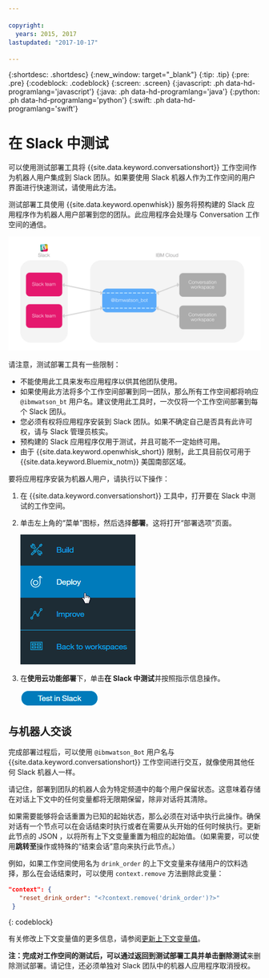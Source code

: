 ```yaml
---

copyright:
  years: 2015, 2017
lastupdated: "2017-10-17"

---
```


{:shortdesc: .shortdesc}
{:new_window: target="_blank"}
{:tip: .tip}
{:pre: .pre}
{:codeblock: .codeblock}
{:screen: .screen}
{:javascript: .ph data-hd-programlang='javascript'}
{:java: .ph data-hd-programlang='java'}
{:python: .ph data-hd-programlang='python'}
{:swift: .ph data-hd-programlang='swift'}

# 在 Slack 中测试

可以使用测试部署工具将 {{site.data.keyword.conversationshort}} 工作空间作为机器人用户集成到 Slack 团队。如果要使用 Slack 机器人作为工作空间的用户界面进行快速测试，请使用此方法。

测试部署工具使用 {{site.data.keyword.openwhisk}} 服务将预构建的 Slack 应用程序作为机器人用户部署到您的团队。此应用程序会处理与 Conversation 工作空间的通信。

![测试部署概述图](images/testdeploy_diagram.png)

请注意，测试部署工具有一些限制：

- 不能使用此工具来发布应用程序以供其他团队使用。
- 如果使用此方法将多个工作空间部署到同一团队，那么所有工作空间都将响应 `@ibmwatson_bt` 用户名。建议使用此工具时，一次仅将一个工作空间部署到每个 Slack 团队。
- 您必须有权将应用程序安装到 Slack 团队。如果不确定自己是否具有此许可权，请与 Slack 管理员核实。
- 预构建的 Slack 应用程序仅用于测试，并且可能不一定始终可用。
- 由于 {{site.data.keyword.openwhisk_short}} 限制，此工具目前仅可用于 {{site.data.keyword.Bluemix_notm}} 美国南部区域。

要将应用程序安装为机器人用户，请执行以下操作：

1. 在 {{site.data.keyword.conversationshort}} 工具中，打开要在 Slack 中测试的工作空间。
1. 单击左上角的“菜单”图标，然后选择**部署**。这将打开“部署选项”页面。

   ![“快速部署”菜单选项](images/deploy_menu_testdeploy.png)

1. 在**使用云功能部署**下，单击**在 Slack 中测试**并按照指示信息操作。

   ![“创建 Slack 测试”按钮](images/testdeploy_testinslack.png)

## 与机器人交谈

完成部署过程后，可以使用 `@ibmwatson_Bot` 用户名与 {{site.data.keyword.conversationshort}} 工作空间进行交互，就像使用其他任何 Slack 机器人一样。

请记住，部署到团队的机器人会为特定频道中的每个用户保留状态。这意味着存储在对话上下文中的任何变量都将无限期保留，除非对话将其清除。

如果需要能够将会话重置为已知的起始状态，那么必须在对话中执行此操作。确保对话有一个节点可以在会话结束时执行或者在需要从头开始的任何时候执行。更新此节点的 JSON ，以将所有上下文变量重置为相应的起始值。（如果需要，可以使用**跳转至**操作或特殊的“结束会话”意向来执行此节点。）

例如，如果工作空间使用名为 `drink_order` 的上下文变量来存储用户的饮料选择，那么在会话结束时，可以使用 `context.remove` 方法删除此变量：

```json
"context": {
   "reset_drink_order": "<?context.remove('drink_order')?>"
 }
```
{: codeblock}

有关修改上下文变量值的更多信息，请参阅[更新上下文变量值](dialog-build.html#updating-a-context-variable-value)。

**注：**完成对工作空间的测试后，可以通过返回到测试部署工具并单击**删除测试**来删除测试部署。请记住，还必须单独对 Slack 团队中的机器人应用程序取消授权。
